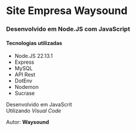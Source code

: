# Site Empresa Waysound

### Desenvolvido em Node.JS com JavaScript

#### Tecnologias utilizadas

- Node.JS 22.13.1
- Express
- MySQL
- API Rest
- DotEnv
- Nodemon
- Sucrase

Desenvolvido em JavaScrit  
Utilizando _Visual Code_

Autor: **Waysound**
